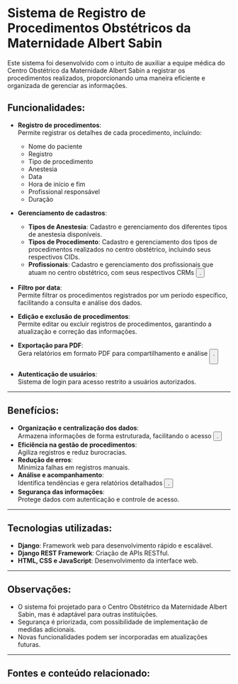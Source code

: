 # Sistema de Registro de Procedimentos Obstétricos da Maternidade Albert Sabin

Este sistema foi desenvolvido com o intuito de auxiliar a equipe médica do Centro Obstétrico da Maternidade Albert Sabin a registrar os procedimentos realizados, proporcionando uma maneira eficiente e organizada de gerenciar as informações.

## Funcionalidades:

- **Registro de procedimentos**:  
  Permite registrar os detalhes de cada procedimento, incluindo:  
  - Nome do paciente  
  - Registro  
  - Tipo de procedimento  
  - Anestesia  
  - Data  
  - Hora de início e fim  
  - Profissional responsável  
  - Duração  

- **Gerenciamento de cadastros**:  
  - **Tipos de Anestesia**: Cadastro e gerenciamento dos diferentes tipos de anestesia disponíveis.  
  - **Tipos de Procedimento**: Cadastro e gerenciamento dos tipos de procedimentos realizados no centro obstétrico, incluindo seus respectivos CIDs.  
  - **Profissionais**: Cadastro e gerenciamento dos profissionais que atuam no centro obstétrico, com seus respectivos CRMs <button class="citation-flag" data-index="3">.  

- **Filtro por data**:  
  Permite filtrar os procedimentos registrados por um período específico, facilitando a consulta e análise dos dados.  

- **Edição e exclusão de procedimentos**:  
  Permite editar ou excluir registros de procedimentos, garantindo a atualização e correção das informações.  

- **Exportação para PDF**:  
  Gera relatórios em formato PDF para compartilhamento e análise <button class="citation-flag" data-index="7">.  

- **Autenticação de usuários**:  
  Sistema de login para acesso restrito a usuários autorizados.  

---

## Benefícios:

- **Organização e centralização dos dados**:  
  Armazena informações de forma estruturada, facilitando o acesso <button class="citation-flag" data-index="3">.  
- **Eficiência na gestão de procedimentos**:  
  Agiliza registros e reduz burocracias.  
- **Redução de erros**:  
  Minimiza falhas em registros manuais.  
- **Análise e acompanhamento**:  
  Identifica tendências e gera relatórios detalhados <button class="citation-flag" data-index="7">.  
- **Segurança das informações**:  
  Protege dados com autenticação e controle de acesso.  

---

## Tecnologias utilizadas:

- **Django**: Framework web para desenvolvimento rápido e escalável.  
- **Django REST Framework**: Criação de APIs RESTful.  
- **HTML, CSS e JavaScript**: Desenvolvimento da interface web.  

---

## Observações:

- O sistema foi projetado para o Centro Obstétrico da Maternidade Albert Sabin, mas é adaptável para outras instituições.  
- Segurança é priorizada, com possibilidade de implementação de medidas adicionais.  
- Novas funcionalidades podem ser incorporadas em atualizações futuras.  

---

## Fontes e conteúdo relacionado:

